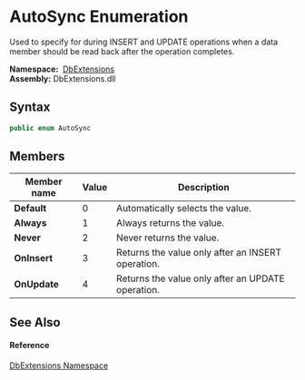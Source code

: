 AutoSync Enumeration
====================
Used to specify for during INSERT and UPDATE operations when a data member should be read back after the operation completes.

  **Namespace:**  [DbExtensions][1]  
  **Assembly:** DbExtensions.dll

Syntax
------

```csharp
public enum AutoSync
```


Members
-------

Member name  | Value | Description                                       
------------ | ----- | ------------------------------------------------- 
**Default**  | 0     | Automatically selects the value.                  
**Always**   | 1     | Always returns the value.                         
**Never**    | 2     | Never returns the value.                          
**OnInsert** | 3     | Returns the value only after an INSERT operation. 
**OnUpdate** | 4     | Returns the value only after an UPDATE operation. 


See Also
--------

#### Reference
[DbExtensions Namespace][1]  

[1]: ../README.md